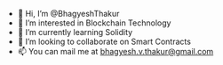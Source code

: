 - 👋 Hi, I’m @BhagyeshThakur
- 👀 I’m interested in Blockchain Technology
- 🌱 I’m currently learning Solidity
- 💞️ I’m looking to collaborate on Smart Contracts
- 📫 You can mail me at bhagyesh.v.thakur@gmail.com
